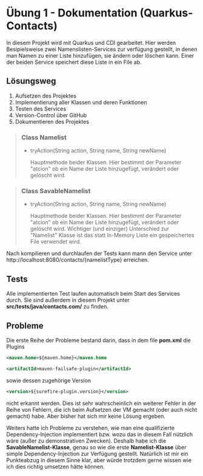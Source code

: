# Übung 1 - Dokumentation (Quarkus-Contacts)

In diesem Projekt wird mit Quarkus und CDI gearbeitet. Hier werden Besipielsweise zwei Namenslisten-Services zur verfügung gestellt, in denen man Namen zu einer Liste hinzufügen, sie ändern oder löschen kann. Einer der beiden Service speichert diese Liste in ein File ab.

## Lösungsweg

1. Aufsetzen des Projektes
2. Implementierung aller Klassen und deren Funktionen
3. Testen des Services
4. Version-Control über GitHub
5. Dokumentieren des Projektes

> ### Class Namelist
> * tryAction(String action, String name, String newName)
> 
>   Hauptmethode beider Klassen. Hier bestimmt der Parameter "atcion" ob ein Name der Liste hinzugefügt, verändert oder gelöscht wird.


> ### Class SavableNamelist
> * tryAction(String action, String name, String newName)
> 
>   Hauptmethode beider Klassen. Hier bestimmt der Parameter "atcion" ob ein Name der Liste hinzugefügt, verändert oder gelöscht wird. Wichtiger (und einziger) Unterschied zur "Namelist" Klasse ist das statt In-Memory Liste ein gespeichertes File verwendet wird.

Nach kompilieren und durchlaufen der Tests kann mann den Service unter http://localhost:8080/contacts/{namelistType} erreichen.

## Tests

Alle implementierten Test laufen automatisch beim Start des Services durch. Sie sind außerdem in diesem Projekt unter **src/tests/java/contacts.com/** zu finden. 

## Probleme

Die erste Reihe der Probleme bestand darin, dass in dem file **pom.xml** die Plugins 
```xml
<maven.home>${maven.home}</maven.home
```
```xml
<artifactId>maven-failsafe-plugin</artifactId>
```
sowie dessen zugehörige Version
```xml
<version>${surefire-plugin.version}</version>
```
nicht erkannt werden. Dies ist sehr wahrscheinlich ein weiterer Fehler in der Reihe von Fehlern, die ich beim Aufsetzen der VM gemacht (oder auch nicht gemacht) habe. Aber bisher hat sich mir keine Lösung ergeben. 

Weiters hatte ich Probleme zu verstehen, wie man eine qualifizierte Dependency-Injection implementiert bzw. wozu das in diesem Fall nützlich wäre (außer zu demonstrativen Zwecken). Deshalb habe ich die **SavableNamelist-Klasse**, genau so wie die erste **Namelist-Klasse** über simple Dependency-Injection zur Verfügung gestellt. Natürlich ist mir ein Punkteabzug in diesem Sinne klar, aber würde trotzdem gerne wissen wie ich dies richtig umsetzen hätte können.

